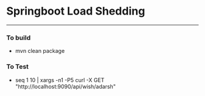 # Springboot Load Shedding

----

### To build 
* mvn clean package 

### To Test 
* seq 1 10 | xargs -n1 -P5 curl -X GET  "http://localhost:9090/api/wish/adarsh"

